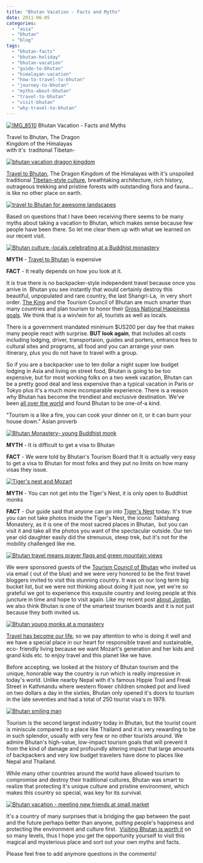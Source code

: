 ```yaml
---
title: "Bhutan Vacation - Facts and Myths"
date: 2011-06-05
categories: 
  - "asia"
  - "bhutan"
  - "blog"
tags: 
  - "bhutan-facts"
  - "bhutan-holiday"
  - "bhutan-vacation"
  - "guide-to-bhutan"
  - "himalayan-vacation"
  - "how-to-travel-to-bhutan"
  - "journey-to-bhutan"
  - "myths-about-bhutan"
  - "travel-to-bhutan"
  - "visit-bhutan"
  - "why-travel-to-bhutan"
---
```


 [![IMG_8510](https://pub-ac94b3f306b24c0dba4238943c97f2e1.r2.dev/6a00e5502a95078833014e88e33e49970d.jpg "IMG_8510")](https://pub-ac94b3f306b24c0dba4238943c97f2e1.r2.dev/6a00e5502a95078833014e88e33e49970d.jpg) Bhutan Vacation - Facts and Myths﻿

Travel to Bhutan, The Dragon  
Kingdom of the Himalayas  
with it's  traditonal Tibetan-

<!--more-->

[![bhutan vacation dragon kingdom](https://pub-ac94b3f306b24c0dba4238943c97f2e1.r2.dev/6a00e5502a95078833014e88e33ea7970d.jpg "bhutan vacation dragon kingdom")](https://pub-ac94b3f306b24c0dba4238943c97f2e1.r2.dev/6a00e5502a95078833014e88e33ea7970d.jpg)  
  
  
[Travel to Bhutan](http://soultravelers3new.local/2011/05/travel-to-bhutan-.html "travel to bhutan"), The Dragon Kingdom of the Himalayas with it's unspoiled traditional [Tibetan-style culture](http://soultravelers3new.local/2011/05/buddhist-bhutan-bliss.html "tibetan buddhist culture"), breathtaking architecture, rich history, outrageous trekking and pristine forests with outstanding flora and fauna... is like no other place on earth.  
  
[![travel to Bhutan for awesome landscapes](https://pub-ac94b3f306b24c0dba4238943c97f2e1.r2.dev/6a00e5502a95078833015432c33da8970c.jpg "travel to Bhutan for awesome landscapes")](https://pub-ac94b3f306b24c0dba4238943c97f2e1.r2.dev/6a00e5502a95078833015432c33da8970c.jpg)  
  
  
Based on questions that I have been receiving there seems to be many myths about taking a vacation to Bhutan, which makes sense because few people have been there. So let me clear them up with what we learned on our recent visit.  
  
[![Bhutan culture -locals celebrating at a Buddhist monastery](https://pub-ac94b3f306b24c0dba4238943c97f2e1.r2.dev/6a00e5502a95078833014e88e3bfd6970d.jpg "Bhutan culture -locals celebrating at a Buddhist monastery")](https://pub-ac94b3f306b24c0dba4238943c97f2e1.r2.dev/6a00e5502a95078833014e88e3bfd6970d.jpg)  
  
  
  
**MYTH** - [Travel to Bhutan](http://soultravelers3new.local/2011/05/bhutan-travel-mother-and-child-photo.html "travel to Bhutan") is expensive  
  
**FACT** - It really depends on how you look at it.  
  
It is true there is no backpacker-style independent travel because once you arrive in  Bhutan you see instantly that would certainly destroy this beautiful, unpopulated and rare country, the last Shangri-La,  in very short order. [The King](http://en.wikipedia.org/wiki/List_of_rulers_of_Bhutan "kings of Bhutan") and the Tourism Council of Bhutan are much smarter than many countries and plan tourism to honor their [Gross National Happiness goals](http://en.wikipedia.org/wiki/Gross_national_happiness "gross national happiness goals"). We think that is a win/win for all, tourists as well as locals.  
  
There is a government mandated minimum $US200 per day fee that makes many people react with surprise. **BUT look again**, that includes all costs including lodging, driver, transportaion, guides and porters, entrance fees to cultural sites and programs, all food and you can arrange your own itinerary, plus you do not have to travel with a group.  
  
So if you are a backpacker use to ten dollar a night super low budget lodging in Asia and living on street food, Bhutan is going to be too expensive, but for most working folks on a two week vacation, Bhutan can be a pretty good deal and less expensive than a typical vacation in Paris or Tokyo plus it's a much more incomparable experience. There is a reason why Bhutan has become the trendiest and exclusive destination. We've been [all over the world](http://soultravelers3new.local/2010/04/around-the-world-family-travel-soultravelers3-digital-nomad-global-international-family-travel.html "around the world travel") and found Bhutan to be one-of-a kind.  
  
"Tourism is a like a fire, you can cook your dinner on it, or it can burn your house down.” Asian proverb  
  
[![Bhutan Monastery- young Buddhist monk](https://pub-ac94b3f306b24c0dba4238943c97f2e1.r2.dev/6a00e5502a9507883301538ef03aa3970b.jpg "Bhutan Monastery- young Buddhist monk")](https://pub-ac94b3f306b24c0dba4238943c97f2e1.r2.dev/6a00e5502a9507883301538ef03aa3970b.jpg)  
  
  
**MYTH** - It is difficult to get a visa to Bhutan  
  
**FACT** - We were told by Bhutan's Tourism Board that It is actually very easy to get a visa to Bhutan for most folks and they put no limits on how many visas they issue.  
  
[![Tiger's nest and Mozart](https://pub-ac94b3f306b24c0dba4238943c97f2e1.r2.dev/6a00e5502a95078833014e88e3b406970d.jpg "Tiger's nest and Mozart")](https://pub-ac94b3f306b24c0dba4238943c97f2e1.r2.dev/6a00e5502a95078833014e88e3b406970d.jpg)  
  
  
**MYTH** - You can not get into the Tiger's Nest, it is only open to Buddhist monks  
  
**FACT** - Our guide said that anyone can go into [Tiger's Nest](http://en.wikipedia.org/wiki/Paro_Taktsang "tigers nest") today. It's true you can not take photos inside the Tiger's Nest, the iconic Taktshang Monastery, as it is one of the most sacred places in Bhutan,  but you can visit it and take all the photos you want of the spectacular outside. Our ten year old daughter easily did the strenuous, steep trek, but it's not for the mobility challenged like me.  
  
[![Bhutan travel means prayer flags and green mountain views](https://pub-ac94b3f306b24c0dba4238943c97f2e1.r2.dev/6a00e5502a95078833015432c3a50e970c.jpg "Bhutan travel means prayer flags and green mountain views")](https://pub-ac94b3f306b24c0dba4238943c97f2e1.r2.dev/6a00e5502a95078833015432c3a50e970c.jpg)  
  
  
We were sponsored guests of the [Tourism Council of Bhutan](http://www.tourism.gov.bt/ "tourism coucil of Bhutan") who invited us via email ( out of the blue) and we were very honored to be the first travel bloggers invited to visit this stunning country. It was on our long term big bucket list, but we were not thinking about doing it just now, yet we're so grateful we got to experience this exqusite country and loving people at this juncture in time and hope to visit again. Like my recent post [about Jordan](http://soultravelers3new.local/2011/05/jordan-tourismsmartest-.html "jordan tourism and social media"), we also think Bhutan is one of the smartest tourism boards and it is not just because they both invited us.  
  
[![Bhutan young monks at a monastery](https://pub-ac94b3f306b24c0dba4238943c97f2e1.r2.dev/6a00e5502a9507883301538ef0ddc0970b.jpg "Bhutan young monks at a monastery")](https://pub-ac94b3f306b24c0dba4238943c97f2e1.r2.dev/6a00e5502a9507883301538ef0ddc0970b.jpg)  
  
  
  
[Travel has become our life](http://soultravelers3new.local/2009/04/how-to-travel-the-world-as-a-digital-nomad-family.html " family travel lifestyle"), so we pay attention to who is doing it well and we have a special place in our heart for responsible travel and sustainable, eco- friendly living because we want Mozart's generation and her kids and grand kids etc. to enjoy travel and this planet like we have.  
  
Before accepting, we looked at the history of Bhutan tourism and the unique, honorable way the country is run which is really impressive in today's world. Unlike nearby Nepal with it's famous Hippie Trail and Freak Street in Kathmandu where western flower children smoked pot and lived on two dollars a day in the sixties, Bhutan only opened it's doors to tourism in the late seventies and had a total of 250 tourist visa's in 1979. 
  
[![Bhutan smiling man](https://pub-ac94b3f306b24c0dba4238943c97f2e1.r2.dev/6a00e5502a9507883301538ef0e226970b.jpg "Bhutan smiling man")](https://pub-ac94b3f306b24c0dba4238943c97f2e1.r2.dev/6a00e5502a9507883301538ef0e226970b.jpg)

Tourism is the second largest industry today in Bhutan, but the tourist count is miniscule compared to a place like Thailand and it is very rewarding to be in such splendor, usually with very few or no other tourists around. We admire Bhutan's high-value, low-impact tourism goals that will prevent it from the kind of damage and profoundly altering impact that large amounts of backpackers and very low budget travelers have done to places like Nepal and Thailand.  
  
While many other countries around the world have allowed tourism to compromise and destroy their traditional cultures, Bhutan was smart to realize that protecting it's unique culture and pristine environment, which makes this country so special, was key for its survival.  
  
[![Bhutan vacation - meeting new friends at small market](https://pub-ac94b3f306b24c0dba4238943c97f2e1.r2.dev/6a00e5502a95078833015432c41af9970c.jpg "Bhutan vacation - meeting new friends at small market")](https://pub-ac94b3f306b24c0dba4238943c97f2e1.r2.dev/6a00e5502a95078833015432c41af9970c.jpg)  
  
  
  
It's a country of many surprises that is bridging the gap between the past and the future perhaps better than anyone, putting people's happiness and protecting the environment and culture first.  [Visiting Bhutan is worth it](http://soultravelers3new.local/2011/05/family-vacation-in-bhutan.html "Visiting Bhutan") on so many levels, thus I hope you get the opportunity yourself to visit this magical and mysterious place and sort out your own myths and facts.  
  
Please feel free to add anymore questions in the comments!
